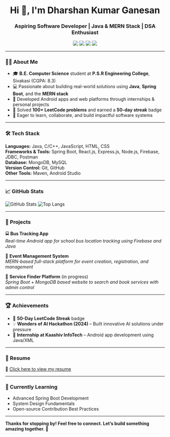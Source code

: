 <h1 align="center">Hi 👋, I'm Dharshan Kumar Ganesan</h1>
<h3 align="center">Aspiring Software Developer | Java & MERN Stack | DSA Enthusiast</h3>

<p align="center">
  <a href="mailto:dharsankumar160@gmail.com"><img src="https://img.shields.io/badge/Email-Dharshan-red?style=for-the-badge&logo=gmail&logoColor=white"></a>
  <a href="https://www.linkedin.com/in/dharsan-kumar-7b0293293/"><img src="https://img.shields.io/badge/LinkedIn-Dharshan-blue?style=for-the-badge&logo=linkedin"></a>
  <a href="https://github.com/Dharshan21K"><img src="https://img.shields.io/badge/GitHub-Dharshan-black?style=for-the-badge&logo=github"></a>
  <a href="https://leetcode.com/u/dharshankumar160/"><img src="https://img.shields.io/badge/LeetCode-Dharshan-orange?style=for-the-badge&logo=leetcode"></a>
</p>

---

### 🧑‍💻 About Me
- 🎓 **B.E. Computer Science** student at **P.S.R Engineering College**, Sivakasi (CGPA: 8.3)
- 💻 Passionate about building real-world solutions using **Java**, **Spring Boot**, and the **MERN stack**
- 📲 Developed Android apps and web platforms through internships & personal projects
- 🎯 Solved **100+ LeetCode problems** and earned a **50-day streak** badge
- 🚀 Eager to learn, collaborate, and build impactful software systems

---

### 🛠️ Tech Stack
**Languages:** Java, C/C++, JavaScript, HTML, CSS  
**Frameworks & Tools:** Spring Boot, React.js, Express.js, Node.js, Firebase, JDBC, Postman  
**Database:** MongoDB, MySQL  
**Version Control:** Git, GitHub  
**Other Tools:** Maven, Android Studio

---

### 📈 GitHub Stats
![GitHub Stats](https://github-readme-stats.vercel.app/api?username=Dharshan21K&show_icons=true&theme=tokyonight)
![Top Langs](https://github-readme-stats.vercel.app/api/top-langs/?username=Dharshan21K&layout=compact&theme=tokyonight)

---

### 📂 Projects
🚍 **Bus Tracking App**  
_Real-time Android app for school bus location tracking using Firebase and Java_

📅 **Event Management System**  
_MERN-based full-stack platform for event creation, registration, and management_

🔐 **Service Finder Platform** (in progress)  
_Spring Boot + MongoDB based website to search and book services with admin control_

---

### 🏆 Achievements
- 🏅 **50-Day LeetCode Streak** badge  
- 💡 **Wonders of AI Hackathon (2024)** – Built innovative AI solutions under pressure  
- 🏢 **Internship at Kaashiv InfoTech** – Android app development using Java/XML

---

### 📄 Resume
📌 [Click here to view my resume](https://github.com/Dharshan21K/Dharshan21K/raw/main/Dharshan_Resume.pdf)

---

### 🌱 Currently Learning
- Advanced Spring Boot Development  
- System Design Fundamentals  
- Open-source Contribution Best Practices  

---

**Thanks for stopping by! Feel free to connect. Let’s build something amazing together. 🚀**
